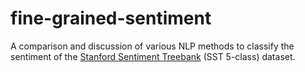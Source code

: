 # fine-grained-sentiment
A comparison and discussion of various NLP methods to classify the sentiment of the  [Stanford Sentiment Treebank](https://nlp.stanford.edu/sentiment/) (SST 5-class) dataset.

